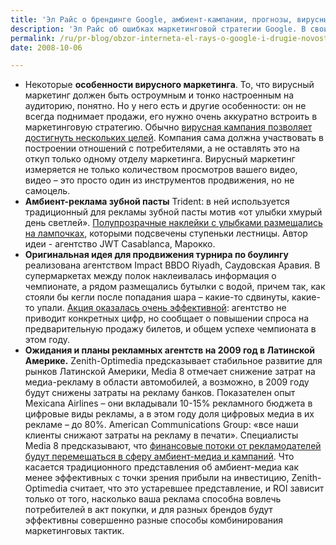 ```yaml
---
title: 'Эл Райс о брендинге Google, амбиент-кампании, прогнозы, вирусный маркетинг'
description: 'Эл Райс об ошибках маркетинговой стратегии Google. В своих книгах Эл Райс не раз отмечал, что путь успешного брендинга – это всегда концентрация. Starbucks сконцентрировался на продаже высококлассного кофе и преуспел, Dell Computer нашли свою нишу в продаже персональных компьютеров напрямую потребителям. “Google” – говорит Эл Райс – «сначала концентрировался только на алгоритме поиска. А теперь он делает прямо противоположное – развивается в стороны - Google Talk конкурирует  с  MSN Messenger, Google Finance против Yahoo Finance, Gmail против почтовых сервисов MSN и Yahoo. Google разрабатывает программы для мобильных телефонов и наладонников. По-моему, это серьезная ошибка, которая может дорого обойтись компании». В брендинге очень важно выйти на рынок первым и закрепиться в сознании потребителей как первый – в хронологическом смысле. Между батарейками Duracell  и  Energizer нет особой разницы, но  Duracell лидер рынка, так как первым занял свои позиции. Hertz был первой компанией по прокату автомобилей, и до сих пор лидер, то же касается  первого американского кетчупа  Heinz, первой сети питания на основе гамбургеров McDonald&rsquo;s, и первой сети пиццерии Pizza Hut. <a href="http://sify.com/finance/fullstory.php?id=14771199">Большинство современных брендов достигли успеха за счет PR, а не рекламы</a>. Тот же Starbucks за первые 10 лет потратил на рекламу 10 миллионов долларов, что совсем немного для страны с населением в 300 миллионов людей. Рекламе не доверяют, потому что все знают, что это оплаченное размещение. А PR – это способ вызывать доверие. После того, как бренд добился доверия с помощью PR, он может начинать продвигаться с помощью рекламы. Единственный способ построения бренда сейчас – это стабильная и единая стратегия, не меняющаяся. Coca-Cola  на рынке 122 года, De Beers все еще придерживается своего слогана «Бриллианты навсегда». Что касается современной рекламы, то здесь Эл Райс тоже видит ряд ошибок. «Обычно берется классный, цепляющий визуальный образ, а потом долго придумывают, как связать его с продуктом или брендом. А начинать надо со слов, а потом уже пытаться визуализировать их. Volvo – это автомобиль повышенной безопасности – поэтому они показывают в рекламе краш-тесты. BMW это машина для водителя, поэтому они показывают потребителей, которые с улыбкой ведут автомобиль по заснеженной  дороге.» В одной из книг Эл Райс писал, что инновация – это не стратегия, и компании, которые  зависят от постоянного притока новых идей, однажды встретятся с серьезными проблемами. «Инновация хороша, когда бренд только выходит на рынок. Red Bull был инновационным продуктом, но со времени его выхода на рынок появилось порядка 400 напитков того же назначения».'
permalink: /ru/pr-blog/obzor-interneta-el-rays-o-google-i-drugie-novosti
date: 2008-10-06

---
```


<ul>
<li>Некоторые <strong>особенности вирусного маркетинга</strong>. То, что вирусный маркетинг должен быть остроумным и тонко настроенным на аудиторию, понятно. Но у него есть и другие особенности: он не всегда поднимает продажи, его нужно очень аккуратно встроить в маркетинговую стратегию. Обычно <a href="http://websuccessdiva.com/important-viral-marketing-lessons-from-allstate/">вирусная кампания позволяет достигнуть нескольких целей</a>. Компания сама должна участвовать в  построении отношений с потребителями, а не оставлять это на откуп только одному отделу маркетинга. Вирусный маркетинг измеряется не только количеством просмотров вашего видео, видео – это просто один из инструментов продвижения, но не самоцель.</li>
<li><strong>Амбиент-реклама зубной пасты</strong> Trident: в ней используется традиционный для рекламы зубной пасты мотив «от улыбки хмурый день светлей». <a href="http://mediame.com/sites/default/files/images/Trident.jpg">Полупрозрачные наклейки с улыбками размещались на лампочках</a>, которыми подсвечены ступеньки лестницы. Автор идеи - агентство JWT Casablanca, Марокко.</li>
<li><strong>Оригинальная идея для продвижения турнира по боулингу</strong> реализована агентством Impact BBDO Riyadh, Саудовская Аравия. В супермаркетах между полок наклеивалась информация о чемпионате, а рядом размещались бутылки с водой, причем так, как стояли бы кегли после попадания шара – какие-то сдвинуты, какие-то упали. <a href="http://www.jazarah.net/blog/interesting-ambient-approach-to-promote-saudi-bowling-competition/">Акция оказалась очень эффективной</a>: агентство не приводит конкретных цифр, но сообщает о повышении спроса на предварительную продажу билетов, и общем успехе чемпионата в этом году. </li>
<li><strong>Ожидания и планы рекламных агентств на 2009 год в Латинской Америке.</strong> Zenith-Optimedia предсказывает стабильное развитие для рынков Латинской Америки, Media 8 отмечает снижение затрат на медиа-рекламу в области автомобилей, а возможно, в 2009 году будут снижены затраты на рекламу банков. Показателен опыт Mexicana Airlines – они вкладывали 10-15% рекламного бюджета в цифровые виды рекламы, а в этом году доля цифровых медиа в их рекламе – до 80%. American Communications Group: «все наши клиенты снижают затраты на рекламу в печати». Специалисты Media 8 предсказывают, что <a href="http://www.portada-online.com/html/website/paid/2008/Oct6/Portada-Checks.aspx">финансовые потоки от рекламодателей будут перемещаться в сферу амбиент-медиа и кампаний</a>. Что касается традиционного представления об амбиент-медиа как менее эффективных с точки зрения прибыли на инвестицию, Zenith-Optimedia считает, что это устаревшее представление, и ROI зависит только от того, насколько ваша реклама способна вовлечь потребителей в акт покупки, и для разных брендов будут эффективны совершенно разные способы комбинирования маркетинговых тактик. </li>
</ul>

